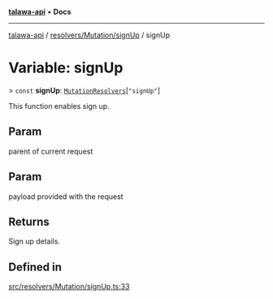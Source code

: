 [**talawa-api**](../../../../README.md) • **Docs**

***

[talawa-api](../../../../modules.md) / [resolvers/Mutation/signUp](../README.md) / signUp

# Variable: signUp

\> `const` **signUp**: [`MutationResolvers`](../../../../types/generatedGraphQLTypes/type-aliases/MutationResolvers.md)\[`"signUp"`\]

This function enables sign up.

## Param

parent of current request

## Param

payload provided with the request

## Returns

Sign up details.

## Defined in

[src/resolvers/Mutation/signUp.ts:33](https://github.com/PalisadoesFoundation/talawa-api/blob/a6e7ac91b581c9109559657faf0f934f3eb41fe7/src/resolvers/Mutation/signUp.ts#L33)
